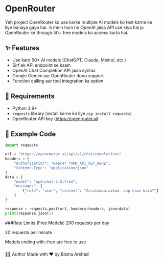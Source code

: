#  OpenRouter

Yeh project OpenRouter ka use karke multiple AI models ko test karne ke liye banaya gaya hai. Is mein hum ne OpenAI jaisa API use kiya hai jo OpenRouter ke through 50+ free models ko access karta hai.

## ✨ Features

- Use karo 50+ AI models (ChatGPT, Claude, Mistral, etc.)
- Sirf ek API endpoint se kaam
- OpenAI Chat Completion API jaisa syntax
- Google Gemini aur OpenRouter dono support
- Function calling aur tool integration ka option

## 🔑 Requirements

- Python 3.9+
- `requests` library (install karne ke liye `pip install requests`)
- OpenRouter API key (https://openrouter.ai)

## 🧪 Example Code

```python
import requests

url = "https://openrouter.ai/api/v1/chat/completions"
headers = {
    "Authorization": "Bearer YOUR_API_KEY_HERE",
    "Content-Type": "application/json"
}
data = {
    "model": "openchat-3.5:free",
    "messages": [
        {"role": "user", "content": "Assalamualaikum, aap kaun hain?"}
    ]
}

response = requests.post(url, headers=headers, json=data)
print(response.json())
```
###Rate Limits (Free Models)
200 requests per day

20 requests per minute

Models ending with :free are free to use

###
🙋‍♀️ Author
Made with ❤️ by Bisma Arshad

